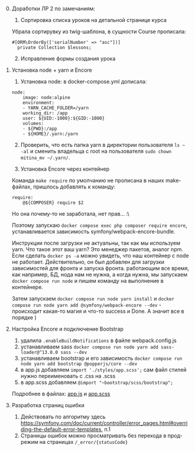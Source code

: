 0. Доработки ЛР 2 по замечаниям:
    1. Сортировка списка уроков на детальной странице курса

    Убрала сортирувку из twig-шаблона, в сущности Course прописала: 
    ```
    #[ORM\OrderBy(['serialNumber' => "asc"])]
      private Collection $lessons;
    ```
    2. Исправление формы создания урока

1. Установка node + yarn и Encore
    1. Установка node: в docker-compose.yml дописала:
    ```
    node:
        image: node:alpine
        environment:
        - YARN_CACHE_FOLDER=/yarn
        working_dir: /app
        user: ${UID:-1000}:${GID:-1000}
        volumes:
        - ${PWD}:/app
        - ${HOME}/.yarn:/yarn
    ```

    2. Проверить, что есть папка yarn в директории пользователя
    `ls ~ -al` и сменить владельца с root на пользователя `sudo chown mitina_mv ~/.yarn/`.

    3. Установка Encore через контейнер

    Команда `make require` по умолчанию не прописана в наших make-файлах, пришлось добавлять к команду:
    ```
    require:
	    @${COMPOSER} require $2
    ```
    Но она почему-то  не заработала, нет прав... :\

    Поэтому запускаю `docker compose exec php composer require encore`, устанавливается зависимость symfony/webpack-encore-bundle. 

    Инструкции после загрузки не актуальны, так как мы используем yarn. Что такое этот ваш yarn? Это менеджер пакетов, аналог npm. Если сделать `docker ps -a` можно увидеть, что наш контейнер с node не работает. Действительно, он был добавлен для загрузки зависимостей для фронта и запуска фронта. работающим все время, как например, БД, нода нам не нужна, а когда нужна, мы запускаем `docker compose run node` и пишем команду на выполнение в контейнере.

    Затем запускаем `docker compose run node yarn install` и `docker compose run node yarn add @symfony/webpack-encore --dev` - происходит какая-то магия и что-то success и Done. А значит все в порядке )

3. Настройка Encore и подключение Bootstrap
    1. удалила `.enableBuildNotifications` в файле webpack.config.js
    2. устанавливаем sass `docker compose run node yarn add sass-loader@^13.0.0 sass --dev`
    3. устанавливаем bootstrap и его зависимость `docker compose run node yarn add bootstrap @popperjs/core --dev` 
    4. в app.js добавляем `import './styles/app.scss';` сам файл стилей нужно переименовать с .css на .scss
    5. в app.scss добавляем `@import "~bootstrap/scss/bootstrap";`

      Подробнее в файлах: [app.js](/assets/app.js) и [app.scss](/assets/styles/app.scss)

4. Разработка страниц ошибки
    1. Действовать по алгоритму здесь https://symfony.com/doc/current/controller/error_pages.html#overriding-the-default-error-templates, п.1
    2. Страницы ошибок можно просматривать без перехода в прод-режим на страницах `/_error/{statusCode}`